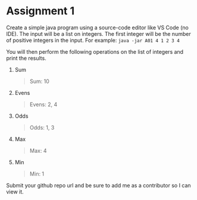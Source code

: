 # Assignment 1 #

Create a simple java program using a source-code editor like VS Code (no IDE). The input will be a list on integers. The first integer will be the number of positive integers in the input. For example: `java -jar A01 4 1 2 3 4`

You will then perform the following operations on the list of integers and print the results.

1. Sum
    > Sum: 10
2. Evens
    > Evens: 2, 4
3. Odds
    > Odds: 1, 3
4. Max
    > Max: 4
5. Min
    > Min: 1

Submit your github repo url and be sure to add me as a contributor so I can view it.